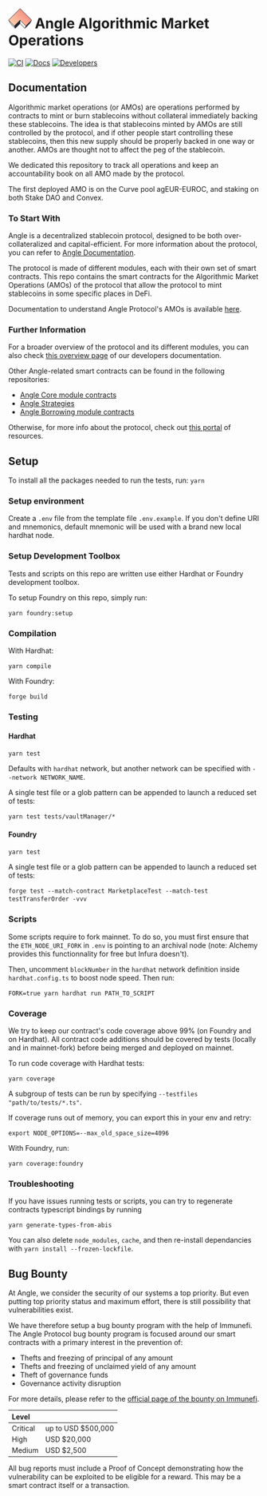 # <img src="logo.svg" alt="Angle Algorithmic Market Operations" height="40px"> Angle Algorithmic Market Operations

[![CI](https://github.com/AngleProtocol/AMO/workflows/CI/badge.svg)](https://github.com/AngleProtocol/AMO/actions?query=workflow%3ACI)
[![Docs](https://img.shields.io/badge/docs-%F0%9F%93%84-blue)](https://docs.angle.money/other-aspects/amo)
[![Developers](https://img.shields.io/badge/developers-%F0%9F%93%84-pink)](https://developers.angle.money)

## Documentation

Algorithmic market operations (or AMOs) are operations performed by contracts to mint or burn stablecoins without collateral immediately backing these stablecoins. The idea is that stablecoins minted by AMOs are still controlled by the protocol, and if other people start controlling these stablecoins, then this new supply should be properly backed in one way or another.
AMOs are thought not to affect the peg of the stablecoin.

We dedicated this repository to track all operations and keep an accountability book on all AMO made by the protocol.

The first deployed AMO is on the Curve pool agEUR-EUROC, and staking on both Stake DAO and Convex.

### To Start With

Angle is a decentralized stablecoin protocol, designed to be both over-collateralized and capital-efficient. For more information about the protocol, you can refer to [Angle Documentation](https://docs.angle.money).

The protocol is made of different modules, each with their own set of smart contracts. This repo contains the smart contracts for the Algorithmic Market Operations (AMOs) of the protocol that allow the protocol to mint stablecoins in some specific places in DeFi.

Documentation to understand Angle Protocol's AMOs is available [here](https://docs.angle.money/other-aspects/amo).

### Further Information

For a broader overview of the protocol and its different modules, you can also check [this overview page](https://developers.angle.money) of our developers documentation.

Other Angle-related smart contracts can be found in the following repositories:

- [Angle Core module contracts](https://github.com/AngleProtocol/angle-core)
- [Angle Strategies](https://github.com/AngleProtocol/angle-strategies)
- [Angle Borrowing module contracts](https://github.com/AngleProtocol/borrow-contracts)

Otherwise, for more info about the protocol, check out [this portal](https://linktr.ee/angleprotocol) of resources.

## Setup

To install all the packages needed to run the tests, run:
`yarn`

### Setup environment

Create a `.env` file from the template file `.env.example`.
If you don't define URI and mnemonics, default mnemonic will be used with a brand new local hardhat node.

### Setup Development Toolbox

Tests and scripts on this repo are written use either Hardhat or Foundry development toolbox.

To setup Foundry on this repo, simply run:

```shell
yarn foundry:setup
```

### Compilation

With Hardhat:

```shell
yarn compile
```

With Foundry:

```shell
forge build
```

### Testing

#### Hardhat

```shell
yarn test
```

Defaults with `hardhat` network, but another network can be specified with `--network NETWORK_NAME`.

A single test file or a glob pattern can be appended to launch a reduced set of tests:

```shell
yarn test tests/vaultManager/*
```

#### Foundry

```shell
yarn test
```

A single test file or a glob pattern can be appended to launch a reduced set of tests:

```shell
forge test --match-contract MarketplaceTest --match-test testTransferOrder -vvv
```

### Scripts

Some scripts require to fork mainnet. To do so, you must first ensure that the `ETH_NODE_URI_FORK` in `.env` is pointing to an archival node (note: Alchemy provides this functionnality for free but Infura doesn't).

Then, uncomment `blockNumber` in the `hardhat` network definition inside `hardhat.config.ts` to boost node speed.
Then run:

```shell
FORK=true yarn hardhat run PATH_TO_SCRIPT
```

### Coverage

We try to keep our contract's code coverage above 99% (on Foundry and on Hardhat). All contract code additions should be covered by tests (locally and in mainnet-fork) before being merged and deployed on mainnet.

To run code coverage with Hardhat tests:

```shell
yarn coverage
```

A subgroup of tests can be run by specifying `--testfiles "path/to/tests/*.ts"`.

If coverage runs out of memory, you can export this in your env and retry:

```shell
export NODE_OPTIONS=--max_old_space_size=4096
```

With Foundry, run:

```shell
yarn coverage:foundry
```

### Troubleshooting

If you have issues running tests or scripts, you can try to regenerate contracts typescript bindings by running

```shell
yarn generate-types-from-abis
```

You can also delete `node_modules`, `cache`, and then re-install dependancies with `yarn install --frozen-lockfile`.

## Bug Bounty

At Angle, we consider the security of our systems a top priority. But even putting top priority status and maximum effort, there is still possibility that vulnerabilities exist.

We have therefore setup a bug bounty program with the help of Immunefi. The Angle Protocol bug bounty program is focused around our smart contracts with a primary interest in the prevention of:

- Thefts and freezing of principal of any amount
- Thefts and freezing of unclaimed yield of any amount
- Theft of governance funds
- Governance activity disruption

For more details, please refer to the [official page of the bounty on Immunefi](https://immunefi.com/bounty/angleprotocol/).

| Level    |                     |
| :------- | :------------------ |
| Critical | up to USD \$500,000 |
| High     | USD \$20,000        |
| Medium   | USD \$2,500         |

All bug reports must include a Proof of Concept demonstrating how the vulnerability can be exploited to be eligible for a reward. This may be a smart contract itself or a transaction.
